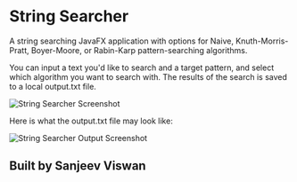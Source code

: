 # String Searcher

A string searching JavaFX application with options for Naive, Knuth-Morris-Pratt, Boyer-Moore, or Rabin-Karp 
pattern-searching algorithms.

You can input a text you'd like to search and a target pattern, and select which
algorithm you want to search with. The results of the search is saved to a
local output.txt file.

![String Searcher Screenshot](https://i.imgur.com/1gj6Rxw.png)

Here is what the output.txt file may look like:

![String Searcher Output Screenshot](https://i.imgur.com/4zRyrRv.png)

## Built by Sanjeev Viswan